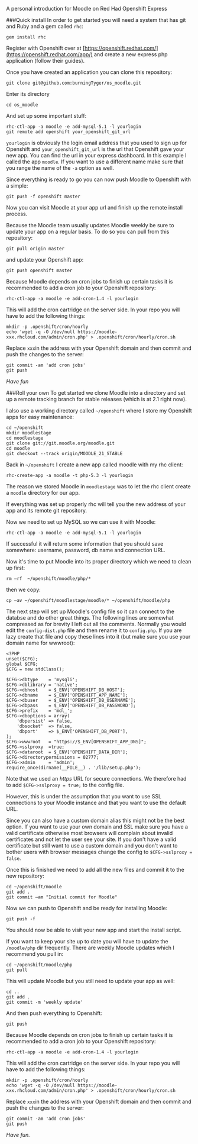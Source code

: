 A personal introduction for Moodle on Red Had Openshift Express

###Quick install
In order to get started you will need a system that has git and Ruby and a gem called `rhc`:

    gem install rhc

Register with Openshift over at [https://openshift.redhat.com/](https://openshift.redhat.com/app/) and create a new express php application (follow their guides).

Once you have created an application you can clone this repository:

    git clone git@github.com:burningTyger/os_moodle.git

Enter its directory
    
    cd os_moodle

And set up some important stuff:

    rhc-ctl-app -a moodle -e add-mysql-5.1 -l yourlogin
    git remote add openshift your_openshift_git_url

`yourlogin` is obviously the login email address that you used to sign up for Openshift and `your_openshift_git_url` is the url that Openshift gave your new app. You can find the url in your express dashboard. In this example I called the app `moodle`. If you want to use a different name make sure that you range the name of the `-a` option as well.

Since everything is ready to go you can now push Moodle to Openshift with a simple:

    git push -f openshift master

Now you can visit Moodle at your app url and finish up the remote install process.

Because the Moodle team usually updates Moodle weekly be sure to update your app on a regular basis. To do so you can pull from this repository:

    git pull origin master

and update your Openshift app:

    git push openshift master
    
Because Moodle depends on cron jobs to finish up certain tasks it is recommended to add a cron job to your Openshift repository:

    rhc-ctl-app -a moodle -e add-cron-1.4 -l yourlogin
    
This will add the cron cartridge on the server side. In your repo you will have to add the following things:

    mkdir -p .openshift/cron/hourly
    echo 'wget -q -O /dev/null https://moodle-xxx.rhcloud.com/admin/cron.php' > .openshift/cron/hourly/cron.sh
    
Replace `xxx`in the address with your Openshift domain and then commit and push the changes to the server:

    git commit -am 'add cron jobs'
    git push
    

*Have fun*

###Roll your own
To get started we clone Moodle into a directory and set up a remote tracking branch for stable releases (which is at 2.1 right now).

I also use a working directory called `~/openshift` where I store my Openshift apps for easy maintenance:
	
	cd ~/openshift
	mkdir moodlestage
	cd moodlestage
    git clone git://git.moodle.org/moodle.git
	cd moodle
	git checkout --track origin/MOODLE_21_STABLE

Back in `~/openshift` I create a new app called moodle with my rhc client:

	rhc-create-app -a moodle -t php-5.3 -l yourlogin

The reason we stored Moodle in `moodlestage` was to let the rhc client create a `moodle` directory for our app.

If everything was set up properly rhc will tell you the new address of your app and its remote git repository.

Now we need to set up MySQL so we can use it with Moodle:

	rhc-ctl-app -a moodle -e add-mysql-5.1 -l yourlogin

If successful it will return some information that you should save somewhere: username, password, db name and connection URL.

Now it's time to put Moodle into its proper directory which we need to clean up first:

	rm –rf  ~/openshift/moodle/php/*
	
then we copy:
	
	cp –av ~/openshift/moodlestage/moodle/* ~/openshift/moodle/php

The next step will set up Moodle's config file so it can connect to the databse and do other great things. The following lines are somewhat compressed as for brevity I left out all the comments. Normally you would edit the `config-dist.php` file and then rename it to `config.php`. If you are lazy create that file and copy these lines into it (but make sure you use your domain name for wwwroot):

	<?PHP
	unset($CFG);
	global $CFG;
	$CFG = new stdClass();
	
	$CFG->dbtype    = 'mysqli';
	$CFG->dblibrary = 'native';
	$CFG->dbhost    = $_ENV['OPENSHIFT_DB_HOST'];
	$CFG->dbname    = $_ENV['OPENSHIFT_APP_NAME'];
	$CFG->dbuser    = $_ENV['OPENSHIFT_DB_USERNAME'];
	$CFG->dbpass    = $_ENV['OPENSHIFT_DB_PASSWORD'];
	$CFG->prefix    = 'mdl_';
	$CFG->dboptions = array(
	    'dbpersist' => false,
	    'dbsocket'  => false,
	    'dbport'    => $_ENV['OPENSHIFT_DB_PORT'],
	);
    $CFG->wwwroot   = "https://$_ENV[OPENSHIFT_APP_DNS]";
    $CFG->sslproxy  =true;	
    $CFG->dataroot  = $_ENV['OPENSHIFT_DATA_DIR'];
	$CFG->directorypermissions = 02777;
	$CFG->admin     = 'admin';
	require_once(dirname(__FILE__) . '/lib/setup.php');

Note that we used an *https* URL for secure connections. We therefore had to add `$CFG->sslproxy = true;` to the config file.

However, this is under the assumption that you want to use SSL connections to your Moodle instance and that you want to use the default URL.

Since you can also have a custom domain alias this might not be the best option. If you want to use your own domain and SSL make sure you have a valid certificate otherwise most browsers will complain about invalid certificates and not let the user see your site. If you don't have a valid certificate but still want to use a custom domain and you don't want to bother users with browser messages change the config to `$CFG->sslproxy = false`.

Once this is finished we need to add all the new files and commit it to the new repository:

	cd ~/openshift/moodle
	git add .
	git commit –am "Initial commit for Moodle"

Now we can push to Openshift and be ready for installing Moodle:

	git push -f

You should now be able to visit your new app and start the install script.

If you want to keep your site up to date you will have to update the `/moodle/php` dir frequently. There are weekly Moodle updates which I recommend you pull in:

    cd ~/openshift/moodle/php
    git pull
    
This will update Moodle but you still need to update your app as well:

    cd ..
    git add .
    git commit -m 'weekly update'

And then push everything to Openshift:

    git push
    
Because Moodle depends on cron jobs to finish up certain tasks it is recommended to add a cron job to your Openshift repository:

    rhc-ctl-app -a moodle -e add-cron-1.4 -l yourlogin
    
This will add the cron cartridge on the server side. In your repo you will have to add the following things:

    mkdir -p .openshift/cron/hourly
    echo 'wget -q -O /dev/null https://moodle-xxx.rhcloud.com/admin/cron.php' > .openshift/cron/hourly/cron.sh
    
Replace `xxx`in the address with your Openshift domain and then commit and push the changes to the server:

    git commit -am 'add cron jobs'
    git push

*Have fun.*